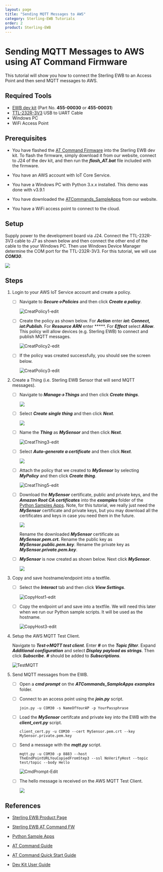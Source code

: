 ```yaml
---
layout: page
title: "Sending MQTT Messages to AWS"
category: Sterling-EWB Tutorials
order: 2
product: Sterling-EWB
---
```


# Sending MQTT Messages to AWS using AT Command Firmware

This tutorial will show you how to connect the Sterling EWB to an Access Point and then send MQTT messages to AWS.

## Required Tools

   - [EWB dev kit](https://www.lairdconnect.com/wireless-modules/wifi-modules-bluetooth/sterling-ewb-iot-module) (Part No. **455-00030** or **455-00031**)
   - [TTL-232R-3V3](https://ftdichip.com/products/ttl-232r-3v3/) USB to UART Cable
   - Windows PC
   - WiFi Access Point

## Prerequisites

   - You have flashed the [AT Command Firmware](https://www.lairdconnect.com/wireless-modules/wifi-modules-bluetooth/sterling-ewb-iot-module#documentation) into the Sterling EWB dev kit. To flash the firmware, simply download it from our website, connect to J24 of the dev kit, and then run the ***flash_AT.bat*** file included with the firmware.

   - You have an AWS account with IoT Core Service.

   - You have a Windows PC with Python 3.x.x installed. This demo was done with v3.9.1

   - You have downloaded the [ATCommands_SampleApps](https://www.lairdconnect.com/documentation/command-set-python-sample-applications-sterling-ewb) from our website.

   - You have a WiFi access point to connect to the cloud.

     

## Setup

Supply power to the development board via J24. Connect the TTL-232R-3V3 cable to J7 as shown below and then connect the other end of the cable to the your Windows PC. Then use Windows Device Manager determine the COM port for the TTL-232R-3V3. For this tutorial, we will use ***COM30***.

   ![](images/mqtt-aws/Setup.PNG)



## Steps

1. Login to your AWS IoT Service account and create a policy.

   - [ ] Navigate to ***Secure->Policies*** and then click ***Create a policy***.

     ![CreatPolicy1-edit]( images/mqtt-aws/CreatPolicy1-edit.PNG)

   

   - [ ] Create the policy as shown below. For ***Action*** enter ***iot: Connect, iot:Publish***.  For ***Resource ARN*** enter *****.  For ***Effect*** select ***Allow***. This policy will allow devices (e.g. Sterling EWB) to connect and publish MQTT messages.

     ![CreatPolicy2-edit]( images/mqtt-aws/CreatPolicy2-edit.PNG)	

   - [ ] If the policy was created successfully, you should see the screen below.

     ![CreatPolicy3-edit]( images/mqtt-aws/CreatPolicy3-edit.PNG)

     

2. Create a Thing (i.e. Sterling EWB Sensor that will send MQTT messages).

   - [ ] Navigate to ***Manage->Things*** and then click ***Create things***.

     ![]( images/mqtt-aws/CreatThing1-edit.PNG)

     

   - [ ] Select ***Create single thing*** and then click ***Next***.

     ![]( images/mqtt-aws/CreatThing2-edit.PNG)

     

   - [ ] Name the ***Thing*** as ***MySensor*** and then click ***Next***.

     ![CreatThing3-edit]( images/mqtt-aws/CreatThing3-edit.PNG)	

   - [ ] Select ***Auto-generate a certificate*** and then click ***Next***.

     ![]( images/mqtt-aws/CreatThing4-edit.png)

     

   - [ ] Attach the policy that we created to ***MySensor*** by selecting ***MyPolicy*** and then click ***Create thing***.

     ![CreatThing5-edit]( images/mqtt-aws/CreatThing5-edit.PNG)

     

   - [ ] Download the ***MySensor*** certificate, public and private keys, and the ***Amazon Root CA certificates*** into the ***examples*** folder of the [Python Samples Apps](https://www.lairdconnect.com/documentation/command-set-python-sample-applications-sterling-ewb). Note, for this tutorial, we really just need the ***MySensor*** certificate and private keys, but you may download all the certificates and keys in case you need them in the future.

     ![]( images/mqtt-aws/CreatThing6-edit.png)

     

     Rename the downloaded ***MySensor*** certificate as ***MySensor.pem.crt.*** Rename the public key as ***MySensor.public.pem.key***. Rename the private key as ***MySensor.private.pem.key***. 

     

   - [ ] ***MySensor*** is now created as shown below. Next click ***MySensor***.

     ![]( images/mqtt-aws/CreatThing7-edit.png)

     

3. Copy and save hostname/endpoint into a textfile.

   - [ ] Select the ***Interact*** tab and then click ***View Settings***.

     ![CopyHost1-edit]( images/mqtt-aws/CopyHost2-edit.png)

     

   - [ ] Copy the endpoint url and save into a textfile. We will need this later when we run our Python sample scripts. It will be used as the hostname.

     ![CopyHost3-edit]( images/mqtt-aws/CopyHost3-edit.PNG)

   

4. Setup the AWS MQTT Test Client.

   Navigate to ***Test->MQTT test client***. Enter ***#*** on the ***Topic filter***.  Expand ***Additional configuration*** and select ***Display payload as strings***. Then click ***Subscribe***. ***#*** should be added to ***Subscriptions***.
   
   ![TestMQTT]( images/mqtt-aws/TestMQTT.png)
   
   
   
5. Send MQTT messages from the EWB.

   - [ ] Open a ***cmd prompt*** on the ***ATCommands_SampleApps*** ***examples*** folder.

   - [ ] Connect to an access point using the ***join.py*** script.

     `join.py -u COM30 -s NameOfYourAP -p YourPassphrase`

   - [ ] Load the ***MySensor*** certifcate and private key into the EWB with the ***client_cert.py*** script.

     `client_cert.py -u COM30 --cert MySensor.pem.crt --key MySensor.private.pem.key`

   - [ ] Send a message with the ***mqtt.py*** script.

     `mqtt.py -u COM30 -p 8883 --host TheEndPointURLYouCopiedFromStep3 --ssl NoVerifyHost --topic test/topic --body Hello`

     ![CmdPrompt-Edit]( images/mqtt-aws/CmdPrompt-Edit.PNG)

   - [ ] The hello message is received on the AWS MQTT Test Client.

     ![]( images/mqtt-aws/MsgReceived.PNG)

   

## References

- [Sterling EWB Product Page](https://www.lairdconnect.com/wireless-modules/wifi-modules-bluetooth/sterling-ewb-iot-module)

- [Sterling EWB AT Command FW](https://www.lairdconnect.com/wireless-modules/wifi-modules-bluetooth/sterling-ewb-iot-module#documentation)

- [Python Sample Apps](https://www.lairdconnect.com/documentation/command-set-python-sample-applications-sterling-ewb)

- [AT Command Guide](https://www.lairdconnect.com/documentation/command-guide-sterling-ewb)

- [AT Command Quick Start Guide](https://www.lairdconnect.com/documentation/command-quick-start-guide-sterling-ewb)

- [Dev Kit User Guide](https://www.lairdconnect.com/documentation/hardware-dvk-guide-sterling-ewb)

  
  
  

